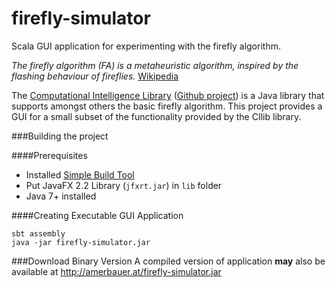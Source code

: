 firefly-simulator
=================

Scala GUI application for experimenting with the firefly algorithm.

*The firefly algorithm (FA) is a metaheuristic algorithm, inspired by the flashing behaviour of fireflies.*
[Wikipedia](http://en.wikipedia.org/wiki/Firefly_algorithm)

The [Computational Intelligence Library](http://www.cilib.net/) ([Github project](https://github.com/cilib/cilib)) is a Java library that supports amongst others the basic firefly algorithm. This project provides a GUI for a small subset of the functionality provided by the CIlib library.

###Building the project

####Prerequisites
* Installed [Simple Build Tool](http://www.scala-sbt.org/)
* Put JavaFX 2.2 Library (`jfxrt.jar`) in `lib` folder
* Java 7+ installed

####Creating Executable GUI Application

```
sbt assembly
java -jar firefly-simulator.jar
```

###Download Binary Version
A compiled version of application **may** also be available at http://amerbauer.at/firefly-simulator.jar
 




